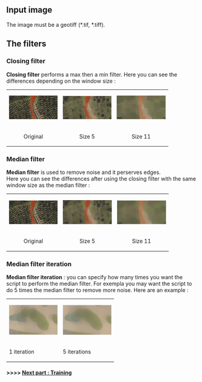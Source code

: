 ## Input image
The image must be a geotiff (*.tif, *.tiff).

## The filters
### Closing filter
<b>Closing filter</b> performs a max then a min filter. Here you can see the differences depending on the window size : </p><table border="0" style=" margin-top:0px; margin-bottom:0px; margin-left:0px; margin-right:0px;" cellspacing="2" cellpadding="0"><tr><td><p><img src="https://github.com/Team-SI-SIG/HistoricalMap/raw/master/img/help/original_sample.png"/></p></td><td><p><img src="https://github.com/Team-SI-SIG/HistoricalMap/raw/master/img/help/grey5.png"/></p></td><td><p><img src="https://github.com/Team-SI-SIG/HistoricalMap/raw/master/img/help/grey11.png"/></p></td></tr><tr><td><p align="center">Original</p></td><td><p align="center">Size 5</p></td><td><p align="center">Size 11</p></td></tr></table>

### Median filter
<b>Median filter</b> is used to remove noise and it perserves edges.<br/>Here you can see the differences after using the closing filter with the same window size as the median filter :
<table border="0" style=" margin-top:0px; margin-bottom:0px; margin-left:0px; margin-right:0px;" cellspacing="2" cellpadding="0"><tr><td><p><img src="https://github.com/Team-SI-SIG/HistoricalMap/raw/master/img/help/original_sample.png"/></p></td><td><p><img src="https://github.com/Team-SI-SIG/HistoricalMap/raw/master/img/help/gm5_5.png"/></p></td><td><p><img src="https://github.com/Team-SI-SIG/HistoricalMap/raw/master/img/help/gm_11_11.png"/></p></td></tr><tr><td><p align="center">Original</p></td><td><p align="center">Size 5</p></td><td><p align="center">Size 11</p></td></tr></table>


### Median filter iteration
<b>Median filter iteration</b> : you can specify how many times you want the script to perform the median filter. For exempla you may want the script to do 5 times the median filter to remove more noise. Here are an example : 
<table border="0" style=" margin-top:0px; margin-bottom:0px; margin-left:0px; margin-right:0px;" cellspacing="2" cellpadding="0"><tr><td><p><img src="https://github.com/Team-SI-SIG/HistoricalMap/raw/master/img/help/median1.png"/></p></td><td><p><img src="https://github.com/Team-SI-SIG/HistoricalMap/raw/master/img/help/median5.png"/></p></td></tr><tr><td><p>1 iteration</p></td><td><p>5 iterations</p></td></tr></table>

#### >>>> <a href="https://team-si-sig.github.io/documentation/historicalmap/en/Training">Next part : Training</a>